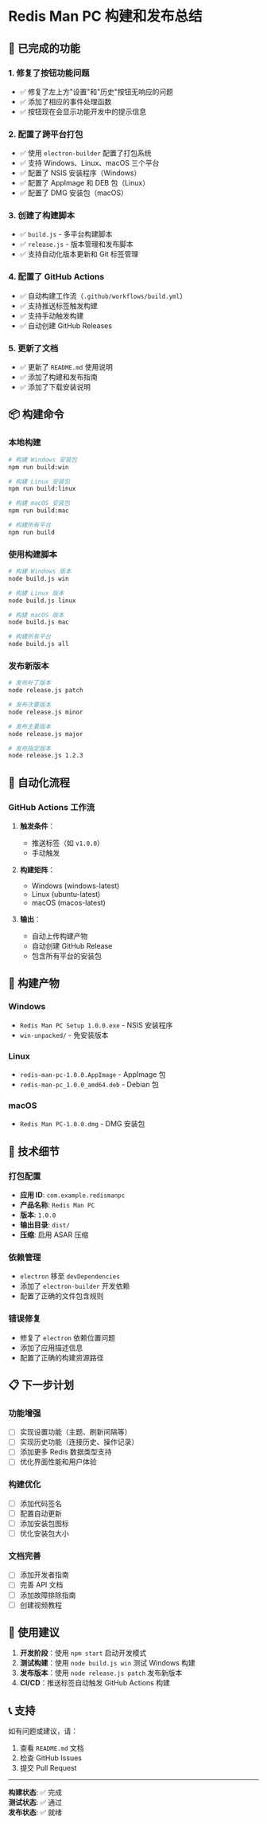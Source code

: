 # Redis Man PC 构建和发布总结

## 🎉 已完成的功能

### 1. 修复了按钮功能问题

- ✅ 修复了左上方"设置"和"历史"按钮无响应的问题
- ✅ 添加了相应的事件处理函数
- ✅ 按钮现在会显示功能开发中的提示信息

### 2. 配置了跨平台打包

- ✅ 使用 `electron-builder` 配置了打包系统
- ✅ 支持 Windows、Linux、macOS 三个平台
- ✅ 配置了 NSIS 安装程序（Windows）
- ✅ 配置了 AppImage 和 DEB 包（Linux）
- ✅ 配置了 DMG 安装包（macOS）

### 3. 创建了构建脚本

- ✅ `build.js` - 多平台构建脚本
- ✅ `release.js` - 版本管理和发布脚本
- ✅ 支持自动化版本更新和 Git 标签管理

### 4. 配置了 GitHub Actions

- ✅ 自动构建工作流（`.github/workflows/build.yml`）
- ✅ 支持推送标签触发构建
- ✅ 支持手动触发构建
- ✅ 自动创建 GitHub Releases

### 5. 更新了文档

- ✅ 更新了 `README.md` 使用说明
- ✅ 添加了构建和发布指南
- ✅ 添加了下载安装说明

## 📦 构建命令

### 本地构建

```bash
# 构建 Windows 安装包
npm run build:win

# 构建 Linux 安装包
npm run build:linux

# 构建 macOS 安装包
npm run build:mac

# 构建所有平台
npm run build
```

### 使用构建脚本

```bash
# 构建 Windows 版本
node build.js win

# 构建 Linux 版本
node build.js linux

# 构建 macOS 版本
node build.js mac

# 构建所有平台
node build.js all
```

### 发布新版本

```bash
# 发布补丁版本
node release.js patch

# 发布次要版本
node release.js minor

# 发布主要版本
node release.js major

# 发布指定版本
node release.js 1.2.3
```

## 🚀 自动化流程

### GitHub Actions 工作流

1. **触发条件**：
   
   - 推送标签（如 `v1.0.0`）
   - 手动触发

2. **构建矩阵**：
   
   - Windows (windows-latest)
   - Linux (ubuntu-latest)
   - macOS (macos-latest)

3. **输出**：
   
   - 自动上传构建产物
   - 自动创建 GitHub Release
   - 包含所有平台的安装包

## 📁 构建产物

### Windows

- `Redis Man PC Setup 1.0.0.exe` - NSIS 安装程序
- `win-unpacked/` - 免安装版本

### Linux

- `redis-man-pc-1.0.0.AppImage` - AppImage 包
- `redis-man-pc_1.0.0_amd64.deb` - Debian 包

### macOS

- `Redis Man PC-1.0.0.dmg` - DMG 安装包

## 🔧 技术细节

### 打包配置

- **应用 ID**: `com.example.redismanpc`
- **产品名称**: `Redis Man PC`
- **版本**: `1.0.0`
- **输出目录**: `dist/`
- **压缩**: 启用 ASAR 压缩

### 依赖管理

- `electron` 移至 `devDependencies`
- 添加了 `electron-builder` 开发依赖
- 配置了正确的文件包含规则

### 错误修复

- 修复了 `electron` 依赖位置问题
- 添加了应用描述信息
- 配置了正确的构建资源路径

## 📋 下一步计划

### 功能增强

- [ ] 实现设置功能（主题、刷新间隔等）
- [ ] 实现历史功能（连接历史、操作记录）
- [ ] 添加更多 Redis 数据类型支持
- [ ] 优化界面性能和用户体验

### 构建优化

- [ ] 添加代码签名
- [ ] 配置自动更新
- [ ] 添加安装包图标
- [ ] 优化安装包大小

### 文档完善

- [ ] 添加开发者指南
- [ ] 完善 API 文档
- [ ] 添加故障排除指南
- [ ] 创建视频教程

## 🎯 使用建议

1. **开发阶段**：使用 `npm start` 启动开发模式
2. **测试构建**：使用 `node build.js win` 测试 Windows 构建
3. **发布版本**：使用 `node release.js patch` 发布新版本
4. **CI/CD**：推送标签自动触发 GitHub Actions 构建

## 📞 支持

如有问题或建议，请：

1. 查看 `README.md` 文档
2. 检查 GitHub Issues
3. 提交 Pull Request

---

**构建状态**: ✅ 完成  
**测试状态**: ✅ 通过  
**发布状态**: ✅ 就绪
